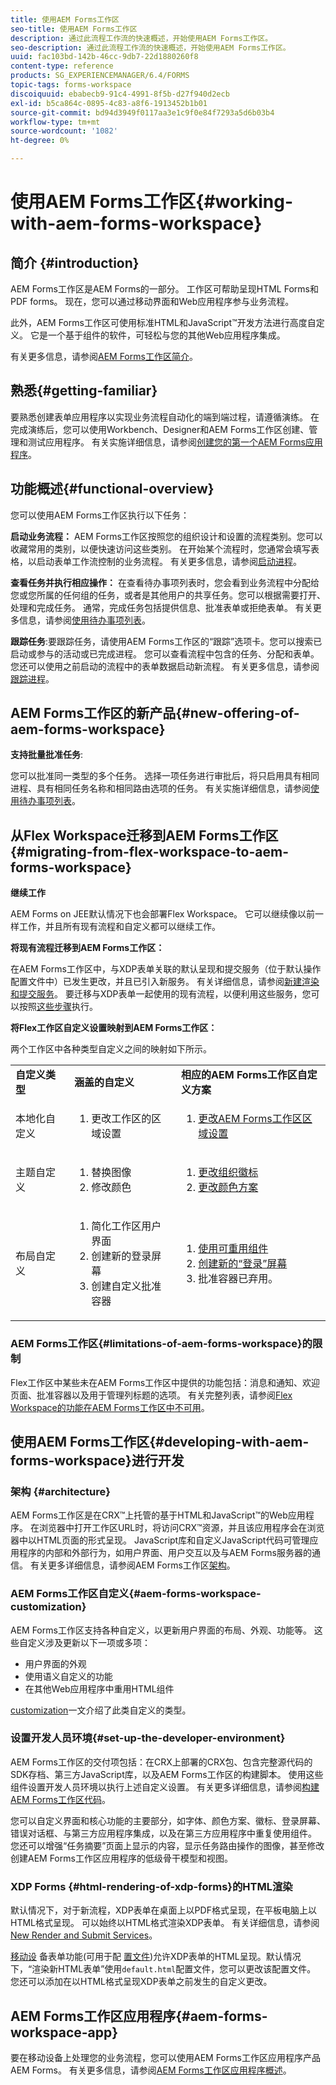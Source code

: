 ```yaml
---
title: 使用AEM Forms工作区
seo-title: 使用AEM Forms工作区
description: 通过此流程工作流的快速概述，开始使用AEM Forms工作区。
seo-description: 通过此流程工作流的快速概述，开始使用AEM Forms工作区。
uuid: fac103bd-142b-46cc-9db7-22d1880260f8
content-type: reference
products: SG_EXPERIENCEMANAGER/6.4/FORMS
topic-tags: forms-workspace
discoiquuid: ebabecb9-91c4-4991-8f5b-d27f940d2ecb
exl-id: b5ca864c-0895-4c83-a8f6-1913452b1b01
source-git-commit: bd94d3949f0117aa3e1c9f0e84f7293a5d6b03b4
workflow-type: tm+mt
source-wordcount: '1082'
ht-degree: 0%

---
```


# 使用AEM Forms工作区{#working-with-aem-forms-workspace}

## 简介 {#introduction}

AEM Forms工作区是AEM Forms的一部分。 工作区可帮助呈现HTML Forms和PDF forms。 现在，您可以通过移动界面和Web应用程序参与业务流程。

此外，AEM Forms工作区可使用标准HTML和JavaScript™开发方法进行高度自定义。 它是一个基于组件的软件，可轻松与您的其他Web应用程序集成。

有关更多信息，请参阅[AEM Forms工作区简介](/help/forms/using/introduction-html-workspace.md)。

## 熟悉{#getting-familiar}

要熟悉创建表单应用程序以实现业务流程自动化的端到端过程，请遵循演练。 在完成演练后，您可以使用Workbench、Designer和AEM Forms工作区创建、管理和测试应用程序。 有关实施详细信息，请参阅[创建您的第一个AEM Forms应用程序](https://help.adobe.com/en_US/livecycle/11.0/CreateFirstApp/index.html)。

## 功能概述{#functional-overview}

您可以使用AEM Forms工作区执行以下任务：

**启动业务流程：** AEM Forms工作区按照您的组织设计和设置的流程类别。您可以收藏常用的类别，以便快速访问这些类别。 在开始某个流程时，您通常会填写表格，以启动表单工作流控制的业务流程。 有关更多信息，请参阅[启动进程](/help/forms/using/starting-processes.md)。

**查看任务并执行相应操作：** 在查看待办事项列表时，您会看到业务流程中分配给您或您所属的任何组的任务，或者是其他用户的共享任务。您可以根据需要打开、处理和完成任务。 通常，完成任务包括提供信息、批准表单或拒绝表单。 有关更多信息，请参阅[使用待办事项列表](/help/forms/using/todo-lists.md)。

**跟踪任务**:要跟踪任务，请使用AEM Forms工作区的“跟踪”选项卡。您可以搜索已启动或参与的活动或已完成进程。 您可以查看流程中包含的任务、分配和表单。 您还可以使用之前启动的流程中的表单数据启动新流程。 有关更多信息，请参阅[跟踪进程](/help/forms/using/tracking-processes.md)。

## AEM Forms工作区的新产品{#new-offering-of-aem-forms-workspace}

**支持批量批准任务**:

您可以批准同一类型的多个任务。 选择一项任务进行审批后，将只启用具有相同进程、具有相同任务名称和相同路由选项的任务。 有关实施详细信息，请参阅[使用待办事项列表](/help/forms/using/todo-lists.md)。

## 从Flex Workspace迁移到AEM Forms工作区{#migrating-from-flex-workspace-to-aem-forms-workspace}

**继续工作**

AEM Forms on JEE默认情况下也会部署Flex Workspace。 它可以继续像以前一样工作，并且所有现有流程和自定义都可以继续工作。

**将现有流程迁移到AEM Forms工作区：**

在AEM Forms工作区中，与XDP表单关联的默认呈现和提交服务（位于默认操作配置文件中）已发生更改，并且已引入新服务。 有关详细信息，请参阅[新建渲染和提交服务](/help/forms/using/new-render-submit-service.md)。 要迁移与XDP表单一起使用的现有流程，以便利用这些服务，您可以按照[这些步骤](/help/forms/using/new-render-submit-service.md)执行。

**将Flex工作区自定义设置映射到AEM Forms工作区：**

两个工作区中各种类型自定义之间的映射如下所示。

<table> 
 <tbody>
  <tr>
   <td><strong>自定义类型 </strong></td> 
   <td><strong>涵盖的自定义 </strong></td> 
   <td><strong>相应的AEM Forms工作区自定义方案</strong></td> 
  </tr>
  <tr>
   <td>本地化自定义</td> 
   <td>
    <ol> 
     <li>更改工作区的区域设置</li> 
    </ol> </td> 
   <td>
    <ol> 
     <li><a href="/help/forms/using/changing-locale-user-interface.md">更改AEM Forms工作区区域设置</a></li> 
    </ol> </td> 
  </tr>
  <tr>
   <td>主题自定义</td> 
   <td>
    <ol> 
     <li>替换图像</li> 
     <li>修改颜色</li> 
    </ol> </td> 
   <td>
    <ol> 
     <li><a href="/help/forms/using/changing-organization-logo-branding.md">更改组织徽标</a> </li> 
     <li><a href="/help/forms/using/changing-color-scheme-interface.md">更改颜色方案</a></li> 
    </ol> </td> 
  </tr>
  <tr>
   <td>布局自定义</td> 
   <td>
    <ol> 
     <li>简化工作区用户界面<br /> </li> 
     <li>创建新的登录屏幕</li> 
     <li>创建自定义批准容器</li> 
    </ol> </td> 
   <td>
    <ol> 
     <li><a href="/help/forms/using/description-reusable-components.md">使用可重用组件</a></li> 
     <li><a href="/help/forms/using/creating-new-login-screen.md">创建新的“登录”屏幕</a></li> 
     <li>批准容器已弃用。</li> 
    </ol> </td> 
  </tr>
 </tbody>
</table>

### AEM Forms工作区{#limitations-of-aem-forms-workspace}的限制

Flex工作区中某些未在AEM Forms工作区中提供的功能包括：消息和通知、欢迎页面、批准容器以及用于管理列标题的选项。 有关完整列表，请参阅[Flex Workspace的功能在AEM Forms工作区中不可用](/help/forms/using/features-flex-workspace-available-html.md)。

## 使用AEM Forms工作区{#developing-with-aem-forms-workspace}进行开发

### 架构 {#architecture}

AEM Forms工作区是在CRX™上托管的基于HTML和JavaScript™的Web应用程序。 在浏览器中打开工作区URL时，将访问CRX™资源，并且该应用程序会在浏览器中以HTML页面的形式呈现。 JavaScript库和自定义JavaScript代码可管理应用程序的内部和外部行为，如用户界面、用户交互以及与AEM Forms服务器的通信。 有关更多详细信息，请参阅AEM Forms工作区[架构](/help/forms/using/html-workspace-architecture.md)。

### AEM Forms工作区自定义{#aem-forms-workspace-customization}

AEM Forms工作区支持各种自定义，以更新用户界面的布局、外观、功能等。 这些自定义涉及更新以下一项或多项：

* 用户界面的外观
* 使用语义自定义的功能
* 在其他Web应用程序中重用HTML组件

[customization](introduction-customizing-html-workspace.md)一文介绍了此类自定义的类型。

### 设置开发人员环境{#set-up-the-developer-environment}

AEM Forms工作区的交付项包括：在CRX上部署的CRX包、包含完整源代码的SDK存档、第三方JavaScript库，以及AEM Forms工作区的构建脚本。 使用这些组件设置开发人员环境以执行上述自定义设置。 有关更多详细信息，请参阅[构建AEM Forms工作区代码](introduction-customizing-html-workspace.md#building-html-workspace-code)。

您可以自定义界面和核心功能的主要部分，如字体、颜色方案、徽标、登录屏幕、错误对话框、与第三方应用程序集成，以及在第三方应用程序中重复使用组件。 您还可以增强“任务摘要”页面上显示的内容，显示任务路由操作的图像，甚至修改创建AEM Forms工作区应用程序的低级骨干模型和视图。

### XDP Forms {#html-rendering-of-xdp-forms}的HTML渲染

默认情况下，对于新流程，XDP表单在桌面上以PDF格式呈现，在平板电脑上以HTML格式呈现。 可以始终以HTML格式渲染XDP表单。 有关详细信息，请参阅[New Render and Submit Services](/help/forms/using/new-render-submit-service.md)。

[移动设](https://helpx.adobe.com/livecycle/help/mobile-forms/introduction.html) 备表单功能(可用于配 [置文件](https://helpx.adobe.com/livecycle/help/mobile-forms/creating-profile.html))允许XDP表单的HTML呈现。默认情况下，“渲染新HTML表单”使用`default.html`配置文件，您可以更改该配置文件。 您还可以添加在以HTML格式呈现XDP表单之前发生的自定义更改。

## AEM Forms工作区应用程序{#aem-forms-workspace-app}

要在移动设备上处理您的业务流程，您可以使用AEM Forms工作区应用程序产品AEM Forms。 有关更多信息，请参阅[AEM Forms工作区应用程序概述](https://helpx.adobe.com/livecycle/help/mobile-workspace/mobile-workspace-overview.html)。
